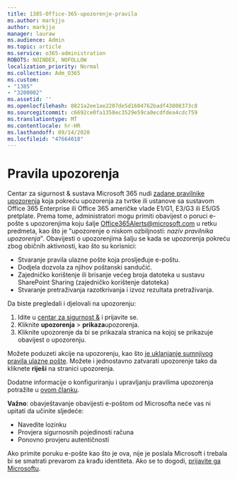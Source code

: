```yaml
---
title: 1385-Office-365-upozorenje-pravila
ms.author: markjjo
author: markjjo
manager: lauraw
ms.audience: Admin
ms.topic: article
ms.service: o365-administration
ROBOTS: NOINDEX, NOFOLLOW
localization_priority: Normal
ms.collection: Adm_O365
ms.custom:
- "1385"
- "3200002"
ms.assetid: ''
ms.openlocfilehash: 8821a2ee1ae2207de5d1604762badf43808373c8
ms.sourcegitcommit: c6692ce0fa1358ec3529e59ca0ecdfdea4cdc759
ms.translationtype: MT
ms.contentlocale: hr-HR
ms.lasthandoff: 09/14/2020
ms.locfileid: "47664018"
---
```

# <a name="alert-policies"></a>Pravila upozorenja

Centar za sigurnost & sustava Microsoft 365 nudi [zadane pravilnike upozorenja](https://docs.microsoft.com/microsoft-365/compliance/alert-policies#default-alert-policies) koja pokreću upozorenja za tvrtke ili ustanove sa sustavom Office 365 Enterprise ili Office 365 američke vlade E1/G1, E3/G3 ili E5/G5 pretplate. Prema tome, administratori mogu primiti obavijest o poruci e-pošte s upozorenjima koju šalje Office365Alerts@microsoft.com u retku predmeta, kao što je "upozorenje o niskom ozbiljnosti: *naziv pravilnika upozorenja*". Obavijesti o upozorenjima šalju se kada se upozorenja pokreću zbog običnih aktivnosti, kao što su korisnici:

- Stvaranje pravila ulazne pošte koja prosljeđuje e-poštu.
- Dodjela dozvola za njihov poštanski sandučić.
- Zajedničko korištenje ili brisanje većeg broja datoteka u sustavu SharePoint Sharing (zajedničko korištenje datoteka)
- Stvaranje pretraživanja razotkrivanja i izvoz rezultata pretraživanja.

Da biste pregledali i djelovali na upozorenju:

1. Idite u [centar za sigurnost &](https://protection.office.com) i prijavite se.
2. Kliknite **upozorenja**  >  **prikaza**upozorenja.
3. Kliknite upozorenje da bi se prikazala stranica na kojoj se prikazuje obavijest o upozorenju.

Možete poduzeti akcije na upozorenju, kao što [je uklanjanje sumnjivog pravila ulazne pošte](https://docs.microsoft.com/microsoft-365/security/office-365-security/responding-to-a-compromised-email-account). Možete i jednostavno zatvarati upozorenje tako da kliknete **riješi** na stranici upozorenja.

Dodatne informacije o konfiguriranju i upravljanju pravilima upozorenja potražite u  [ovom članku](https://docs.microsoft.com/microsoft-365/compliance/alert-policies).

**Važno**: obavještavanje obavijesti e-poštom od Microsofta neće vas ni upitati da učinite sljedeće:

- Navedite lozinku
- Provjera sigurnosnih pojedinosti računa
- Ponovno provjeru autentičnosti

Ako primite poruku e-pošte kao što je ova, nije je poslala Microsoft i trebala bi se smatrati prevarom za krađu identiteta. Ako se to dogodi, [prijavite ga Microsoftu](https://docs.microsoft.com/microsoft-365/security/office-365-security/report-junk-email-and-phishing-scams-in-outlook-on-the-web-eop).